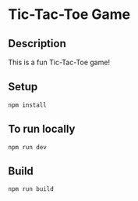 # Tic-Tac-Toe Game

## Description
This is a fun Tic-Tac-Toe game!

## Setup
```
npm install
```

## To run locally
```
npm run dev
```

## Build
```
npm run build
```
